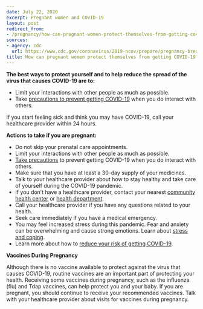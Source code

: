 ```yaml
---
date: July 22, 2020
excerpt: Pregnant women and COVID-19
layout: post
redirect_from:
- /pregnancy/how-can-pregnant-women-protect-themselves-from-getting-covid-19/
sources:
- agency: cdc
  url: https://www.cdc.gov/coronavirus/2019-ncov/prepare/pregnancy-breastfeeding.html
title: How can pregnant women protect themselves from getting COVID-19?
---
```


**The best ways to protect yourself and to help reduce the spread of the virus that causes COVID-19 are to:**

- Limit your interactions with other people as much as possible.
- Take [precautions to prevent getting COVID-19](https://www.cdc.gov/coronavirus/2019-ncov/prevent-getting-sick/prevention.html) when you do interact with others.

If you start feeling sick and think you may have COVID-19, call your healthcare provider within 24 hours.

**Actions to take if you are pregnant:**

- Do not skip your prenatal care appointments.
- Limit your interactions with other people as much as possible.
- [Take precautions](https://www.cdc.gov/coronavirus/2019-ncov/prevent-getting-sick/prevention.html) to prevent getting COVID-19 when you do interact with others.
- Make sure that you have at least a 30-day supply of your medicines.
- Talk to your healthcare provider about how to stay healthy and take care of yourself during the COVID-19 pandemic.
- If you don’t have a healthcare provider, contact your nearest [community health center](https://findahealthcenter.hrsa.gov/) or [health department](https://www.cdc.gov/publichealthgateway/healthdirectories/healthdepartments.html).
- Call your healthcare provider if you have any questions related to your health.
- Seek care immediately if you have a medical emergency.
- You may feel increased stress during this pandemic. Fear and anxiety can be overwhelming and cause strong emotions. Learn about [stress and coping](https://www.cdc.gov/coronavirus/2019-ncov/daily-life-coping/managing-stress-anxiety.html).
- Learn more about how to [reduce your risk of getting COVID-19](https://www.cdc.gov/coronavirus/2019-ncov/need-extra-precautions/people-with-medical-conditions.html).

**Vaccines During Pregnancy**

Although there is no vaccine available to protect against the virus that causes COVID-19, routine vaccines are an important part of protecting your health. Receiving some vaccines during pregnancy, such as the influenza (flu) and Tdap vaccines, can help protect you and your baby. If you are pregnant, you should continue to receive your recommended vaccines. Talk with your healthcare provider about visits for vaccines during pregnancy.